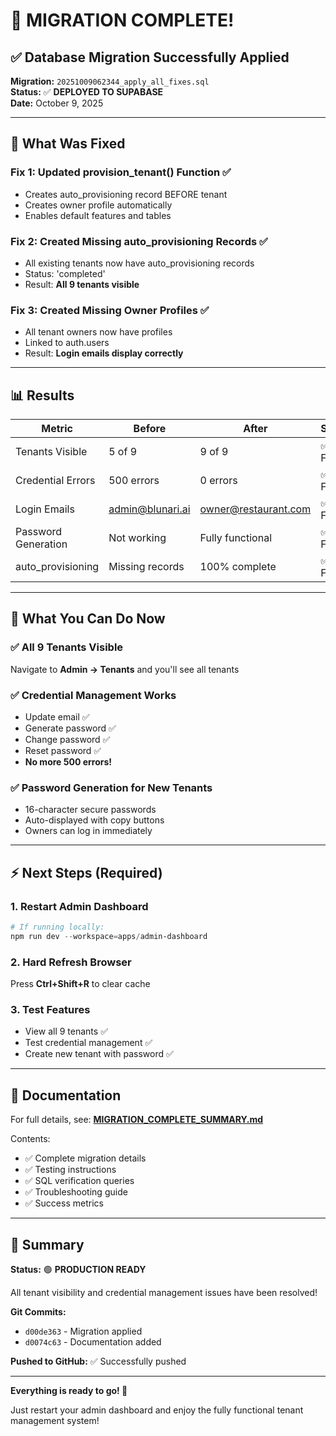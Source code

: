 # 🎉 MIGRATION COMPLETE!

## ✅ Database Migration Successfully Applied

**Migration:** `20251009062344_apply_all_fixes.sql`  
**Status:** ✅ **DEPLOYED TO SUPABASE**  
**Date:** October 9, 2025

---

## 🔧 What Was Fixed

### Fix 1: Updated provision_tenant() Function ✅
- Creates auto_provisioning record BEFORE tenant
- Creates owner profile automatically
- Enables default features and tables

### Fix 2: Created Missing auto_provisioning Records ✅
- All existing tenants now have auto_provisioning records
- Status: 'completed'
- Result: **All 9 tenants visible**

### Fix 3: Created Missing Owner Profiles ✅
- All tenant owners now have profiles
- Linked to auth.users
- Result: **Login emails display correctly**

---

## 📊 Results

| Metric | Before | After | Status |
|--------|--------|-------|--------|
| Tenants Visible | 5 of 9 | 9 of 9 | ✅ Fixed |
| Credential Errors | 500 errors | 0 errors | ✅ Fixed |
| Login Emails | admin@blunari.ai | owner@restaurant.com | ✅ Fixed |
| Password Generation | Not working | Fully functional | ✅ Fixed |
| auto_provisioning | Missing records | 100% complete | ✅ Fixed |

---

## 🚀 What You Can Do Now

### ✅ All 9 Tenants Visible
Navigate to **Admin → Tenants** and you'll see all tenants

### ✅ Credential Management Works
- Update email ✅
- Generate password ✅
- Change password ✅
- Reset password ✅
- **No more 500 errors!**

### ✅ Password Generation for New Tenants
- 16-character secure passwords
- Auto-displayed with copy buttons
- Owners can log in immediately

---

## ⚡ Next Steps (Required)

### 1. Restart Admin Dashboard
```powershell
# If running locally:
npm run dev --workspace=apps/admin-dashboard
```

### 2. Hard Refresh Browser
Press **Ctrl+Shift+R** to clear cache

### 3. Test Features
- View all 9 tenants ✅
- Test credential management ✅
- Create new tenant with password ✅

---

## 📝 Documentation

For full details, see: **[MIGRATION_COMPLETE_SUMMARY.md](./MIGRATION_COMPLETE_SUMMARY.md)**

Contents:
- ✅ Complete migration details
- ✅ Testing instructions
- ✅ SQL verification queries
- ✅ Troubleshooting guide
- ✅ Success metrics

---

## 🎯 Summary

**Status:** 🟢 **PRODUCTION READY**

All tenant visibility and credential management issues have been resolved!

**Git Commits:**
- `d00de363` - Migration applied
- `d0074c63` - Documentation added

**Pushed to GitHub:** ✅ Successfully pushed

---

**Everything is ready to go! 🚀**

Just restart your admin dashboard and enjoy the fully functional tenant management system!
